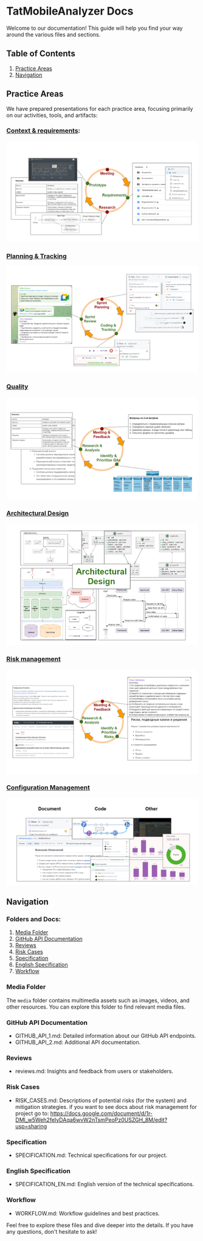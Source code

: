 # TatMobileAnalyzer Docs

Welcome to our documentation! This guide will help you find your way around the various files and sections.

## Table of Contents

1. [Practice Areas](#practice)
2. [Navigation](#navigation)

## Practice Areas <a name="practice"></a>

We have prepared presentations for each practice area, focusing primarily on our activities, tools, and artifacts:

### [Context & requirements](https://docs.google.com/presentation/d/10LQMEnqjGyXT6bjqqwgGLAqfKdvsYcUmTSZ4ySaXE68/edit#slide=id.g2bf4626b8f0_2_45):

![context and reqs](../media/context_and_reqs.png)

### [Planning & Tracking](https://docs.google.com/presentation/d/1RxE21MRGgMtd_o3Fw0LY9T-XuaTw2wiYoiNQLlVQlvc/edit#slide=id.g2c145daf49c_0_0)

![planning and tracking](../media/planning_and_tracking.png)

### [Quality](https://docs.google.com/presentation/d/1sNMJkVtir0d8Xq8AJtGDbrwqm9qHnfdOJVQe_QdA53w/edit#slide=id.g2c145daf49c_0_0)

![quality](../media/quality.png)

### [Architectural Design](https://docs.google.com/presentation/d/16PEuTRjsOlHsv0-apAT97AWRIrPep4iuqRi0tT9V_aY/edit#slide=id.g2c145daf49c_0_0)

![architecture](../media/architecture.png)

### [Risk management](https://docs.google.com/presentation/d/1OFszMaOglWX0m5Tn667dteWtcb8elPTsDsy8pZfYMdM/edit#slide=id.g2c16c5cf016_0_0)

![risk](../media/risk.png)

### [Configuration Management](https://docs.google.com/presentation/d/1p8p3ND9ekFV0kQYP5uz2qg-jBIxjGlojWWQ-190fW6c/edit#slide=id.g2bf447eed3b_3_45)

![configuration](../media/configuration.png)

## Navigation <a name="navigation"></a>

### Folders and Docs:

1. [Media Folder](#media)
2. [GitHub API Documentation](#git-api)
3. [Reviews](#reviews)
4. [Risk Cases](#risks)
5. [Specification](#specs)
6. [English Specification](#specs-en)
7. [Workflow](#workflow)

### Media Folder <a name="media"></a>

The `media` folder contains multimedia assets such as images, videos, and other resources. You can explore this folder to find relevant media files.

### GitHub API Documentation <a name="git-api"></a>

- GITHUB_API_1.md: Detailed information about our GitHub API endpoints.
- GITHUB_API_2.md: Additional API documentation.

### Reviews <a name="reviews"></a>

- reviews.md: Insights and feedback from users or stakeholders.

### Risk Cases <a name="risks"></a>

- RISK_CASES.md: Descriptions of potential risks (for the system) and mitigation strategies.
  if you want to see docs about risk management for project go to: https://docs.google.com/document/d/1r-DMl_w5Weh2feIyDAqa6wvW2nTsmPeoPz0USZGH_8M/edit?usp=sharing

### Specification <a name="specs"></a>

- SPECIFICATION.md: Technical specifications for our project.

### English Specification <a name="specs-en"></a>

- SPECIFICATION_EN.md: English version of the technical specifications.

### Workflow <a name="workflow"></a>

- WORKFLOW.md: Workflow guidelines and best practices.

Feel free to explore these files and dive deeper into the details. If you have any questions, don't hesitate to ask!
